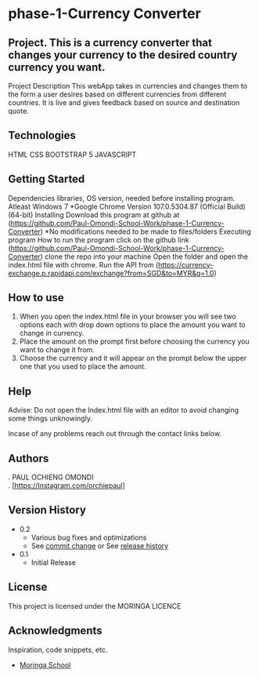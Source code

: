 # phase-1-Currency Converter

## Project. This is a currency converter that changes your currency to the desired country currency you want.

Project Description
This webApp takes in currencies and changes them to the form a user desires based on different currencies from different countries. It is live and gives feedback based on source and destination quote.

## Technologies

HTML
CSS
BOOTSTRAP 5
JAVASCRIPT

## Getting Started

Dependencies
libraries, OS version, needed before installing program.
Atleast Windows 7 *Google Chrome Version 107.0.5304.87 (Official Build) (64-bit)
Installing
Download this program at github at (https://github.com/Paul-Omondi-School-Work/phase-1-Currency-Converter) *No modifications needed to be made to files/folders
Executing program
How to run the program
click on the github link (https://github.com/Paul-Omondi-School-Work/phase-1-Currency-Converter)
clone the repo into your machine
Open the folder and open the index.html file with chrome.
Run the API from (https://currency-exchange.p.rapidapi.com/exchange?from=SGD&to=MYR&q=1.0)
## How to use 
1. When you open the index.html file in your browser you will see two options each with drop down options to place the amount you want to change in currency.
2. Place the amount on the prompt first before choosing the currency you want to change it from.
3. Choose the currency and it will appear on the prompt below the upper one that you used to place the amount. 

## Help

Advise: Do not open the Index.html file with an editor to avoid changing some things unknowingly.

Incase of any problems reach out through the contact links below.

## Authors

. PAUL OCHIENG OMONDI  
. [https://Instagram.com/orchiepaul]

## Version History

- 0.2
  - Various bug fixes and optimizations
  - See [commit change]() or See [release history]()
- 0.1
  - Initial Release

## License

This project is licensed under the MORINGA LICENCE

## Acknowledgments

Inspiration, code snippets, etc.

- [Moringa School](https://moringa.instructure.com)

